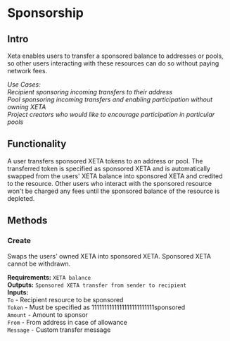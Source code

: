 # Sponsorship

## Intro
Xeta enables users to transfer a sponsored balance to addresses or pools, so other users interacting with these resources can do so without paying network fees.

*Use Cases:  
Recipient sponsoring incoming transfers to their address  
Pool sponsoring incoming transfers and enabling participation without owning XETA  
Project creators who would like to encourage participation in particular pools*

## Functionality
A user transfers sponsored XETA tokens to an address or pool. The transferred token is specified as sponsored XETA and is automatically swapped from the users' XETA balance into sponsored XETA and credited to the resource. Other users who interact with the sponsored resource won't be charged any fees until the sponsored balance of the resource is depleted.

## Methods

### Create
Swaps the users' owned XETA into sponsored XETA. Sponsored XETA cannot be withdrawn.

**Requirements:** `XETA balance`  
**Outputs:** `Sponsored XETA transfer from sender to recipient`  
**Inputs:**  
`To` - Recipient resource to be sponsored  
`Token` - Must be specified as 1111111111111111111111111sponsored  
`Amount` - Amount to sponsor  
`From` - From address in case of allowance  
`Message` - Custom transfer message  

<div style="page-break-after: always; visibility: hidden">\pagebreak</div>